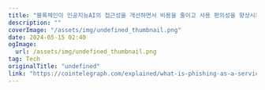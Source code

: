 ```yaml
---
title: "블록체인이 인공지능AI의 접근성을 개선하면서 비용을 줄이고 사용 편의성을 향상시키고 있습니다"
description: ""
coverImage: "/assets/img/undefined_thumbnail.png"
date: 2024-05-15 02:40
ogImage: 
  url: /assets/img/undefined_thumbnail.png
tag: Tech
originalTitle: "undefined"
link: "https://cointelegraph.com/explained/what-is-phishing-as-a-service-phaas-and-how-to-defend-against-it"
---
```

